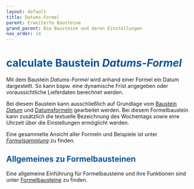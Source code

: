```yaml
---
layout: default
title: Datums-Formel
parent: Erweiterte Bausteine
grand_parent: Die Bausteine und deren Einstellungen
nav_order: 14
---
```


# <span style="color:#0b5394"><span class="material-icons">calculate</span> **Baustein *Datums-Formel***</span>

Mit dem Baustein *Datums-Formel* wird anhand einer Formel ein Datum dargestellt. 
So kann bspw. eine dynamische Frist angegeben oder voraussichtliche Lieferdaten berechnet werden.

Bei diesem Baustein kann ausschließlich auf Grundlage vom [Baustein *Datum*](/docs/record-spec-settings/grand-childs-form/date.html) und [Datumsformeln](/docs/formulary/childs/formula%20date.html) gearbeitet werden.
Bei diesem Formelbaustein kann zusätzlich die textuelle Bezeichnung des Wochentags sowie eine Uhrzeit über die Einstellungen ermöglicht werden.
 

Eine gesammelte Ansicht aller Formeln und Beispiele ist unter [*Formelsammlung*](/docs/formulary/formulary.html#formelsammlung-1) zu finden.

## <span style="color:#0b5394">Allgemeines zu Formelbausteinen</span>

Eine allgemeine Einführung für Formelbausteine und ihre Funktionen sind unter [Formelbausteine](/docs/formulary/formulary.html) zu finden.